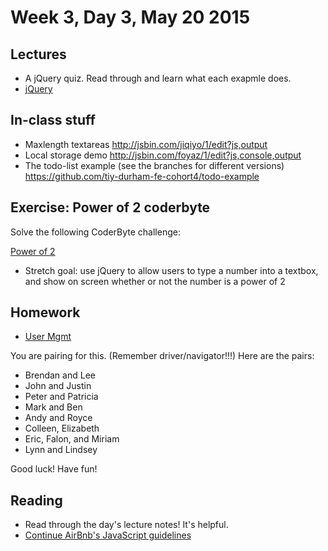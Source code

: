 # Week 3, Day 3, May 20 2015

## Lectures

- A jQuery quiz. Read through and learn what each exapmle does.
- [jQuery](https://github.com/tiy-durham-fe-cohort4/resources/blob/master/lessons/jquery.md)

## In-class stuff

- Maxlength textareas http://jsbin.com/jiqiyo/1/edit?js,output
- Local storage demo http://jsbin.com/foyaz/1/edit?js,console,output
- The todo-list example (see the branches for different versions) https://github.com/tiy-durham-fe-cohort4/todo-example

## Exercise: Power of 2 coderbyte

Solve the following CoderByte challenge:

[Power of 2](http://coderbyte.com/CodingArea/GuestEditor.php?ct=Powers%20of%20Two&lan=JavaScript)

- Stretch goal: use jQuery to allow users to type a number into a textbox, and
show on screen whether or not the number is a power of 2

## Homework

- [User Mgmt](https://github.com/tiy-durham-fe-cohort4/resources/blob/master/assignments/user-mgmt.md)

You are pairing for this. (Remember driver/navigator!!!) Here are the pairs:

- Brendan and Lee
- John and Justin
- Peter and Patricia
- Mark and Ben
- Andy and Royce
- Colleen, Elizabeth
- Eric, Falon, and Miriam
- Lynn and Lindsey

Good luck! Have fun!

## Reading

- Read through the day's lecture notes! It's helpful.
- [Continue AirBnb's JavaScript guidelines](https://github.com/airbnb/javascript/tree/master/es5)
